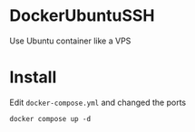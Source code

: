 # DockerUbuntuSSH
Use Ubuntu container like a VPS
# Install
Edit `docker-compose.yml` and changed the ports
```
docker compose up -d
```
